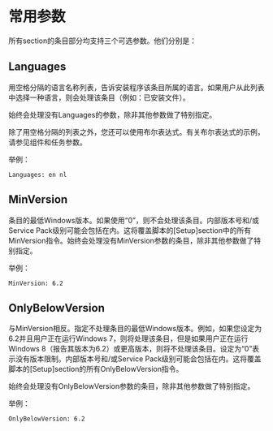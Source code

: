 # 常用参数

所有section的条目部分均支持三个可选参数。他们分别是：

## Languages

用空格分隔的语言名称列表，告诉安装程序该条目所属的语言。如果用户从此列表中选择一种语言，则会处理该条目（例如：已安装文件）。

始终会处理没有Languages的参数，除非其他参数做了特别指定。

除了用空格分隔的列表之外，您还可以使用布尔表达式。有关布尔表达式的示例，请参见组件和任务参数。

举例：

```
Languages: en nl
```

## MinVersion

条目的最低Windows版本。如果使用“0”，则不会处理该条目。内部版本号和/或Service Pack级别可能会包括在内。这将覆盖脚本的[Setup]section中的所有MinVersion指令。始终会处理没有MinVersion参数的条目，除非其他参数做了特别指定。

举例：

```
MinVersion: 6.2
```

## OnlyBelowVersion

与MinVersion相反。指定不处理条目的最低Windows版本。例如，如果您设定为6.2并且用户正在运行Windows 7，则将处理该条目，但是如果用户正在运行Windows 8（报告其版本为6.2）或更高版本，则将不处理该条目。设定为“0”表示没有版本限制。内部版本号和/或Service Pack级别可能会包括在内。这将覆盖脚本的[Setup]section的所有OnlyBelowVersion指令。

始终会处理没有OnlyBelowVersion参数的条目，除非其他参数做了特别指定。

举例：

```
OnlyBelowVersion: 6.2
```